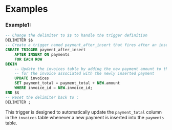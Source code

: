 # Examples
### Example1:

```sql
-- Change the delimiter to $$ to handle the trigger definition
DELIMITER $$
-- Create a trigger named payment_after_insert that fires after an insertion into the payments table
CREATE TRIGGER payment_after_insert
    AFTER INSERT ON payments
    FOR EACH ROW
BEGIN
    -- Update the invoices table by adding the new payment amount to the payment_total column
    -- for the invoice associated with the newly inserted payment
    UPDATE invoices
    SET payment_total = payment_total + NEW.amount
    WHERE invoice_id = NEW.invoice_id;
END $$
-- Reset the delimiter back to ;
DELIMITER ;
```

This trigger is designed to automatically update the `payment_total` column in the `invoices` table whenever a new payment is inserted into the `payments` table.
